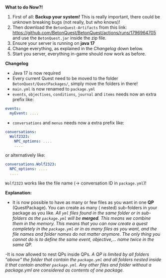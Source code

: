 __**What to do Now?!**__
1. First of all: **Backup your system!**  This is really important, there could be unknown breaking bugs (not really,
   but who knows)!
2. Then download the `BetonQuest-Artifacts` from this
   link: https://github.com/BetonQuest/BetonQuest/actions/runs/1796964705 and use the `BetonQuest.jar` inside the zip
   file.
3. Ensure your server is running on **java 17**
4. Change everything, as explained in the *Changelog* down below.
5. Start you server, everything in-game should now work as before.

__**Changelog**__
- Java 17 is now required
- Every current Quest need to be moved to the folder `BetonQuest/QuestPackages/`, simply move the folders in there!
- `main.yml` is now renamed to `package.yml`
- `events`, `objectives`, `conditions`, `journal` and `items` needs now an extra prefix like:
```yaml
events:
  myEvent: ....
```
- `conversations` and `menus` needs now a extra prefix like:
```yaml
conversations:
  Wolf2323:
    NPC_options: ....
    ....
```
or alternatively like:
```yaml
conversations.Wolf2323:
  NPC_options: ....
  ....
```
`Wolf2323` works like the file name (-> conversation ID in `package.yml`)!

__**Explanation:**__
- It is now possible to have as many or few files as you want in one **QP** (QuestPackage). You can create as many (
  nested) sub-folders in your package as you like.
  _All `yml` files found in the same folder or in sub-folders as the `package.yml` will be **merged**. This means we
  combine them in the memory. This means that you can now create a quest completely in the  `package.yml` or in as many
  files as you want, and the file names and folder names do not matter anymore. The only thing you cannot do is to
  define the same event, objective,... name twice in the same QP._

-It is now allowed to nest QPs inside QPs.
_A QP is limited by all folders "above" the folder that contain the `package.yml` and all folders nested inside it that
contain another `package.yml`. Any other files and folder without a package.yml are considered as contents of one
package._
